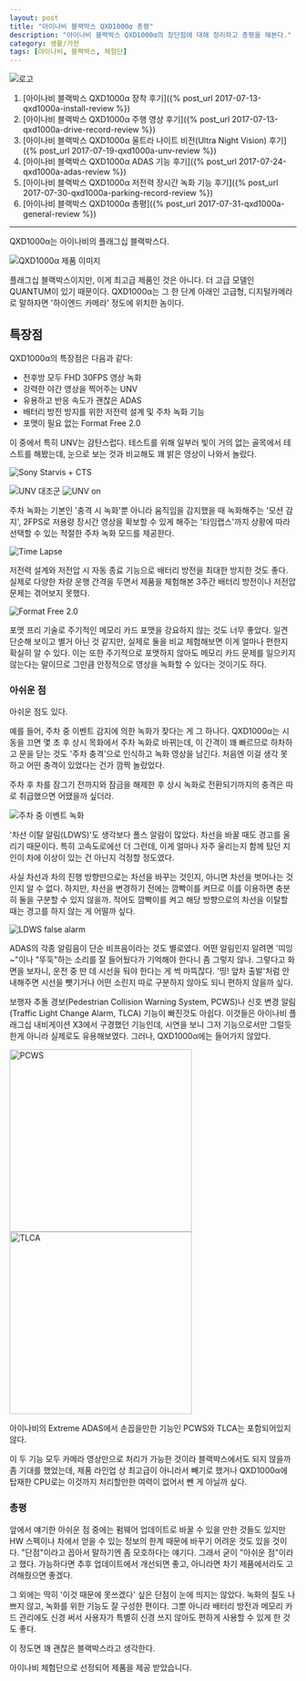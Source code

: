 ```yaml
---
layout: post
title: "아이나비 블랙박스 QXD1000α 총평"
description: "아이나비 블랙박스 QXD1000α의 장단점에 대해 정리하고 총평을 해본다."
category: 생활/가전
tags: [아이나비, 블랙박스, 체험단]
---
```


![로고](https://lh3.googleusercontent.com/-ZOHfv5nwg-M/WWdZVUbc4QI/AAAAAAAAVTY/zn8ULiJl2KETvSp09ow3hvLqfIaWtzhWQCE0YBhgL/s640/QXD1000%25CE%25B1+LOGO.png)

1. [아이나비 블랙박스 QXD1000α 장착 후기]({% post_url 2017-07-13-qxd1000a-install-review %})
2. [아이나비 블랙박스 QXD1000α 주행 영상 후기]({% post_url 2017-07-13-qxd1000a-drive-record-review %})
3. [아이나비 블랙박스 QXD1000α 울트라 나이트 비전(Ultra Night Vision) 후기]({% post_url 2017-07-19-qxd1000a-unv-review %})
4. [아이나비 블랙박스 QXD1000α ADAS 기능 후기]({% post_url 2017-07-24-qxd1000a-adas-review %})
5. [아이나비 블랙박스 QXD1000α 저전력 장시간 녹화 기능 후기]({% post_url 2017-07-30-qxd1000a-parking-record-review %})
6. [아이나비 블랙박스 QXD1000α 총평]({% post_url 2017-07-31-qxd1000a-general-review %})

- - - - -

QXD1000α는 아이나비의 플래그십 블랙박스다.

![QXD1000α 제품 이미지](https://lh3.googleusercontent.com/-8OOXpIbKWVY/WX-DqIsNGBI/AAAAAAAAV_g/fnRfsT7X5ngowFjxn-PS5r2js-FPlWmYwCE0YBhgL/s640/qxd1000a.jpg)

플래그십 블랙박스이지만, 이게 최고급 제품인 것은 아니다.
더 고급 모델인 QUANTUM이 있기 때문이다.
QXD1000α는 그 한 단계 아래인 고급형,
디지털카메라로 말하자면 '하이엔드 카메라' 정도에 위치한 놈이다.



## 특장점

QXD1000α의 특장점은 다음과 같다:

- 전후방 모두 FHD 30FPS 영상 녹화
- 강력한 야간 영상을 찍어주는 UNV
- 유용하고 반응 속도가 괜찮은 ADAS
- 배터리 방전 방지를 위한 저전력 설계 및 주차 녹화 기능
- 포맷이 필요 없는 Format Free 2.0

이 중에서 특히 UNV는 감탄스럽다.
테스트를 위해 일부러 빛이 거의 없는 골목에서 테스트를 해봤는데,
눈으로 보는 것과 비교해도 꽤 밝은 영상이 나와서 놀랐다.

![Sony Starvis + CTS](https://lh3.googleusercontent.com/-eE4RuPm2W8E/WX93PuNRqhI/AAAAAAAAV9c/DRiXCgrw4z4RjT63BarN97eT5p2hUh0igCE0YBhgL/s480/qxd1000a-overview-starvis%252Bcts.jpg)

![UNV 대조군](https://lh3.googleusercontent.com/-Ot3zKwvZ21k/WW9_sf4uReI/AAAAAAAAVbU/MtPVpnXTKnIzw0dCKphDzz2Yr_I2bjD2gCE0YBhgL/w340/qxd1000a-unv-controlgroup.jpg)
![UNV on](https://lh3.googleusercontent.com/-sy-HQLisax8/WW96gAN2VAI/AAAAAAAAVZ4/-Ucfolq42lkxfXl1Rd9ZyTnN2kokcSYzQCE0YBhgL/w340/qxd1000a-unv-on.jpg)

주차 녹화는 기본인 '충격 시 녹화'뿐 아니라
움직임을 감지했을 때 녹화해주는 '모션 감지',
2FPS로 저용량 장시간 영상을 확보할 수 있게 해주는 '타임랩스'까지
상황에 따라 선택할 수 있는 적절한 주차 녹화 모드를 제공한다.

![Time Lapse](https://lh3.googleusercontent.com/-ufRw-cw_Kf0/WX93XouYj3I/AAAAAAAAV9s/YIfus0NyjmgI6BRPu6cw9BGPxhW0ZAWRQCE0YBhgL/s480/qxd1000a-time-lapse.jpg)

저전력 설계와 저전압 시 자동 종료 기능으로
배터리 방전을 최대한 방지한 것도 좋다.
실제로 다양한 차량 운행 간격을 두면서 제품을 체험해본 3주간
배터리 방전이나 저전압 문제는 겪어보지 못했다.

![Format Free 2.0](https://lh3.googleusercontent.com/-AcsL2gjCTIE/WX93IQ3UTXI/AAAAAAAAV9M/HdxZ6kg1cro3Fihq4xKITE07EFtWDpQcwCE0YBhgL/s480/qxd1000a-format-free-2.jpg)

포맷 프리 기술로 주기적인 메모리 카드 포맷을 강요하지 않는 것도 너무 좋았다.
일견 단순해 보이고 별거 아닌 것 같지만,
실제로 둘을 비교 체험해보면 이게 얼마나 편한지 확실히 알 수 있다.
이는 또한 주기적으로 포맷하지 않아도 메모리 카드 문제를 일으키지 않는다는 말이므로
그만큼 안정적으로 영상을 녹화할 수 있다는 것이기도 하다.



### 아쉬운 점

아쉬운 점도 있다.

예를 들어, 주차 중 이벤트 감지에 의한 녹화가 잦다는 게 그 하나다.
QXD1000α는 시동을 끄면 몇 초 후 상시 목화에서 주차 녹화로 바뀌는데,
이 간격이 꽤 빠르므로 하차하고 문을 닫는 것도 '주차 충격'으로 인식하고 녹화 영상을 남긴다.
처음엔 이걸 생각 못 하고 어떤 충격이 있었다는 건가 깜짝 놀랐었다.

주차 후 차를 잠그기 전까지와
잠금을 해제한 후 상시 녹화로 전환되기까지의 충격은
따로 취급했으면 어땠을까 싶더라.

![주차 중 이벤트 녹화](https://lh3.googleusercontent.com/-JHnS-73G2fE/WX95ILX4sBI/AAAAAAAAV-A/P5JWo7RmGPs-_KrzIyCux_tqN0o0WWozACE0YBhgL/s480/qxd1000a-parking-event-record-report.jpg "충격이 있었다고? 대부분은 승하차 때 문을 여닫느라 생긴 거다.")

'차선 이탈 알림(LDWS)'도 생각보다 폴스 알람이 많았다.
차선을 바꿀 때도 경고를 울리기 때문이다.
특히 고속도로에선 더 그런데,
이게 얼마나 자주 울리는지 함께 탔던 지인이 차에 이상이 있는 건 아닌지 걱정할 정도였다.

사실 차선과 차의 진행 방향만으로는 차선을 바꾸는 것인지, 아니면 차선을 벗어나는 것인지 알 수 없다.
하지만, 차선을 변경하기 전에는 깜빡이를 켜므로 이를 이용하면 충분히 둘을 구분할 수 있지 않을까.
적어도 깜빡이를 켜고 해당 방향으로의 차선을 이탈할 때는 경고를 하지 않는 게 어떨까 싶다.

![LDWS false alarm](https://lh3.googleusercontent.com/-ms-3ZVx9Aq0/WX99UMCLwoI/AAAAAAAAV-4/s19chR66ocM_DlWeeZaoCd1ZSSRNm9DugCE0YBhgL/s480/qxd1000a-adas-ldws-false-alarm.jpg "차선을 변경할 때도 이탈했다고 경고한다.")

ADAS의 각종 알림음이 단순 비프음이라는 것도 별로였다.
어떤 알림인지 알려면 '띠잉~"이나 "뚜둑"하는 소리를 잘 들어뒀다가 기억해야 한다니 좀 그렇지 않나.
그렇다고 화면을 보자니, 운전 중 딴 데 시선을 둬야 한다는 게 썩 마뜩잖다.
'띵! 앞차 출발'처럼 안내해주면 시선을 뺏기거나 어떤 소린지 따로 구분하지 않아도 되니 편하지 않을까 싶다.

보행자 추돌 경보(Pedestrian Collision Warning System, PCWS)나 신호 변경 알림(Traffic Light Change Alarm, TLCA) 기능이 빠진것도 아쉽다.
이것들은 아이나비 플래그십 내비게이션 X3에서 구경했던 기능인데,
시연을 보니 그저 기능으로서만 그럴듯한게 아니라 실제로도 유용해보였다.
그러나, QXD1000α에는 들어가지 않았다.

<div class="mediablock">
<img width="320" alt="PCWS" src="https://lh3.googleusercontent.com/-70ocSEm-9Ho/WX97qck07YI/AAAAAAAAV-U/SoQI2WZjAL4X6XdJWD5EiS0orCR3gx3MwCE0YBhgL/s340/inavi-x3-adas-pcws.jpg" />
<img width="320" alt="TLCA" src="https://lh3.googleusercontent.com/-8leqSKi_lSk/WX9798Lrq5I/AAAAAAAAV-k/aULQKKfPjQo9NqurX7qiZ4K9Kl2s_2IvACE0YBhgL/s340/inavi-x3-adas-tlca.jpg" />
<p class="mediablock-caption">아이나비의 Extreme ADAS에서 손꼽을만한 기능인 PCWS와 TLCA는 포함되어있지 않다.</p>
</div>

이 두 기능 모두 카메라 영상만으로 처리가 가능한 것이라 블랙박스에서도 되지 않을까 좀 기대를 했었는데,
제품 라인업 상 최고급이 아니라서 빼기로 했거나
QXD1000α에 탑재한 CPU로는 이것까지 처리할만한 여력이 없어서 뺀 게 아닐까 싶다.



### 총평

앞에서 얘기한 아쉬운 점 중에는
펌웨어 업데이트로 바꿀 수 있을 만한 것들도 있지만
HW 스펙이나 차에서 얻을 수 있는 정보의 한계 때문에 바꾸기 어려운 것도 있을 것이다.
"단점"이라고 꼽아서 말하기엔 좀 모호하다는 얘기다.
그래서 굳이 "아쉬운 점"이라고 했다.
가능하다면 추후 업데이트에서 개선되면 좋고,
아니라면 차기 제품에서라도 고려해줬으면 좋겠다.

그 외에는 딱히 '이것 때문에 못쓰겠다' 싶은 단점이 눈에 띄지는 않았다.
녹화의 질도 나쁘지 않고,
녹화를 위한 기능도 잘 구성한 편이다.
그뿐 아니라 배터리 방전과 메모리 카드 관리에도 신경 써서
사용자가 특별히 신경 쓰지 않아도 편하게 사용할 수 있게 한 것도 좋다.

이 정도면 꽤 괜찮은 블랙박스라고 생각한다.



<div class="im im-info">
아이나비 체험단으로 선정되어 제품을 제공 받았습니다.
</div>
